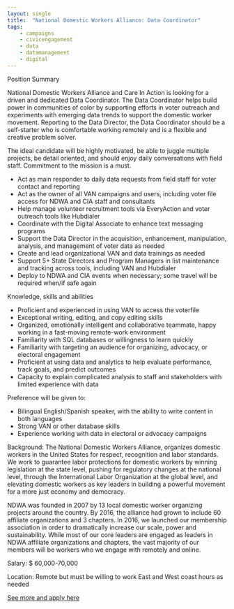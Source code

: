 ```yaml
---
layout: single
title:  "National Domestic Workers Alliance: Data Coordinator"
tags: 
    - campaigns
    - civicengagement
    - data
    - datamanagement
    - digital
---
```

Position Summary

National Domestic Workers Alliance and Care In Action is looking for a driven and dedicated Data Coordinator. The Data Coordinator helps build power in communities of color by supporting efforts in voter outreach and experiments with emerging data trends to support the domestic worker movement. Reporting to the Data Director, the Data Coordinator should be a self-starter who is comfortable working remotely and is a flexible and creative problem solver. 

The ideal candidate will be highly motivated, be able to juggle multiple projects, be detail oriented, and should enjoy daily conversations with field staff. Commitment to the mission is a must.
* Act as main responder  to daily data requests from field staff for voter contact and reporting
* Act as the owner of all VAN campaigns and users, including voter file access for NDWA and CIA staff and consultants
* Help manage volunteer recruitment tools via EveryAction and voter outreach tools like Hubdialer
* Coordinate with the Digital Associate to enhance text messaging programs
* Support the Data Director in the acquisition, enhancement, manipulation, analysis, and management of voter data as needed
* Create and lead organizational VAN and data trainings as needed
* Support  5+ State Directors and Program Managers in list maintenance and tracking across tools, including VAN and Hubdialer
* Deploy to NDWA and CIA events when necessary; some travel will be required when/if safe again


Knowledge, skills and abilities
* Proficient and experienced in using VAN to access the voterfile
* Exceptional writing, editing, and copy editing skills 
* Organized, emotionally intelligent and collaborative teammate, happy working in a fast-moving remote-work environment
* Familiarity with SQL databases or willingness to learn quickly
* Familiarity with targeting an audience for organizing, advocacy, or electoral engagement 
* Proficient at using data and analytics to help evaluate performance, track goals, and predict outcomes
* Capacity to explain complicated analysis to staff and stakeholders with limited experience with data


Preference will be given to: 
* Bilingual English/Spanish speaker, with the ability to write content in both languages
* Strong VAN or other database skills
* Experience working with data in electoral or advocacy campaigns


Background: 
The National Domestic Workers Alliance, organizes domestic workers in the United States for respect, recognition and labor standards. We work to guarantee labor protections for domestic workers by winning legislation at the state level, pushing for regulatory changes at the national level, through the International Labor Organization at the global level, and elevating domestic workers as key leaders in building a powerful movement for a more just economy and democracy. 

NDWA was founded in 2007 by 13 local domestic worker organizing projects around the country. By 2016, the alliance had grown to include 60 affiliate organizations and 3 chapters. In 2016, we launched our membership association in order to dramatically increase our scale, power and sustainability. While most of our core leaders are engaged as leaders in NDWA affiliate organizations and chapters, the vast majority of our members will be workers who we engage with remotely and online. 

Salary: $ 60,000-70,000

Location: Remote but must be willing to work East and West coast hours as needed


[See more and apply here](https://domesticworkers.bamboohr.com/jobs/view.php?id=98)
